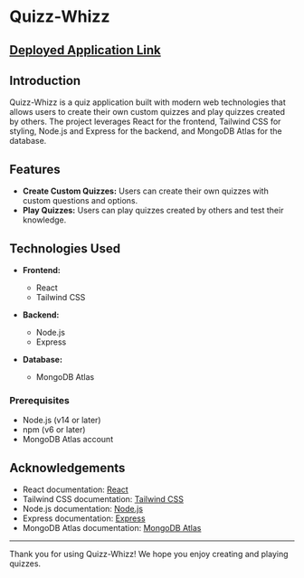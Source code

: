 # Quizz-Whizz

## [Deployed Application Link](https://quiz-whizz.vercel.app/login)

## Introduction

Quizz-Whizz is a quiz application built with modern web technologies that allows users to create their own custom quizzes and play quizzes created by others. The project leverages React for the frontend, Tailwind CSS for styling, Node.js and Express for the backend, and MongoDB Atlas for the database.

## Features

- **Create Custom Quizzes:** Users can create their own quizzes with custom questions and options.
- **Play Quizzes:** Users can play quizzes created by others and test their knowledge.

## Technologies Used

- **Frontend:**

  - React
  - Tailwind CSS

- **Backend:**

  - Node.js
  - Express

- **Database:**
  - MongoDB Atlas

### Prerequisites

- Node.js (v14 or later)
- npm (v6 or later)
- MongoDB Atlas account

## Acknowledgements

- React documentation: [React](https://reactjs.org/docs/getting-started.html)
- Tailwind CSS documentation: [Tailwind CSS](https://tailwindcss.com/docs)
- Node.js documentation: [Node.js](https://nodejs.org/en/docs/)
- Express documentation: [Express](https://expressjs.com/)
- MongoDB Atlas documentation: [MongoDB Atlas](https://docs.atlas.mongodb.com/)

---

Thank you for using Quizz-Whizz! We hope you enjoy creating and playing quizzes.
